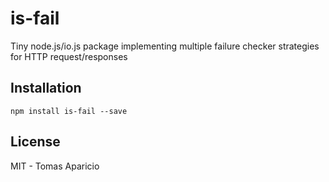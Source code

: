 # is-fail

Tiny node.js/io.js package implementing multiple failure checker strategies for HTTP request/responses

## Installation

```
npm install is-fail --save
```

## License

MIT - Tomas Aparicio
